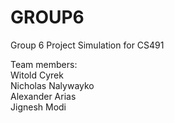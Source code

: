 GROUP6
======

Group 6 Project Simulation for CS491

Team members:<br>
Witold Cyrek<br>
Nicholas Nalywayko<br>
Alexander Arias<br>
Jignesh Modi<br>
